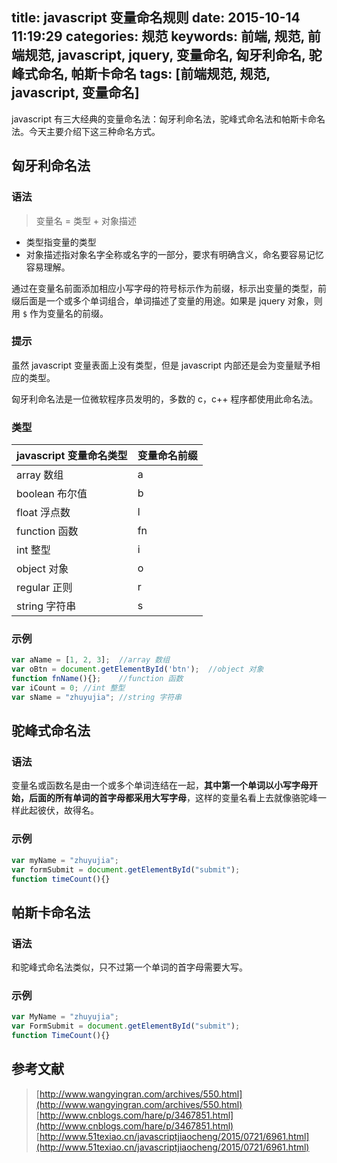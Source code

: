 title: javascript 变量命名规则
date: 2015-10-14 11:19:29
categories: 规范
keywords: 前端, 规范, 前端规范, javascript, jquery, 变量命名, 匈牙利命名, 驼峰式命名, 帕斯卡命名
tags: [前端规范, 规范, javascript, 变量命名]
---

javascript 有三大经典的变量命名法：匈牙利命名法，驼峰式命名法和帕斯卡命名法。今天主要介绍下这三种命名方式。
<!--more-->

## 匈牙利命名法 ##

### 语法 ###

> 变量名 = 类型 + 对象描述

- 类型指变量的类型
- 对象描述指对象名字全称或名字的一部分，要求有明确含义，命名要容易记忆容易理解。

通过在变量名前面添加相应小写字母的符号标示作为前缀，标示出变量的类型，前缀后面是一个或多个单词组合，单词描述了变量的用途。如果是 jquery 对象，则用 `$` 作为变量名的前缀。

### 提示 ###

虽然 javascript 变量表面上没有类型，但是 javascript 内部还是会为变量赋予相应的类型。

匈牙利命名法是一位微软程序员发明的，多数的 c，c++ 程序都使用此命名法。

### 类型 ###

| javascript 变量命名类型 | 变量命名前缀 |
| --- | --- |
| array 数组 | a |
| boolean 布尔值 | b |
| float 浮点数 | l |
| function 函数 | fn |
| int 整型 | i |
| object 对象 | o |
| regular 正则 | r |
| string 字符串 | s |

### 示例 ###

``` javascript
var aName = [1, 2, 3];	//array 数组
var oBtn = document.getElementById('btn');	//object 对象
function fnName(){};	//function 函数
var iCount = 0;	//int 整型
var sName = "zhuyujia";	//string 字符串
```

## 驼峰式命名法 ##

### 语法 ###

变量名或函数名是由一个或多个单词连结在一起，**其中第一个单词以小写字母开始，后面的所有单词的首字母都采用大写字母**，这样的变量名看上去就像骆驼峰一样此起彼伏，故得名。

### 示例 ###

``` javascript
var myName = "zhuyujia";
var formSubmit = document.getElementById("submit");
function timeCount(){}
```

## 帕斯卡命名法 ##

### 语法 ###

和驼峰式命名法类似，只不过第一个单词的首字母需要大写。

### 示例 ###

``` javascript
var MyName = "zhuyujia";
var FormSubmit = document.getElementById("submit");
function TimeCount(){}
```

## 参考文献 ##

> [http://www.wangyingran.com/archives/550.html](http://www.wangyingran.com/archives/550.html)
> [http://www.cnblogs.com/hare/p/3467851.html](http://www.cnblogs.com/hare/p/3467851.html)
> [http://www.51texiao.cn/javascriptjiaocheng/2015/0721/6961.html](http://www.51texiao.cn/javascriptjiaocheng/2015/0721/6961.html)